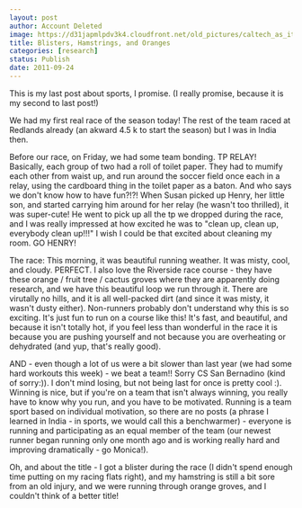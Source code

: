 ```yaml
---
layout: post
author: Account Deleted
image: https://d31japmlpdv3k4.cloudfront.net/old_pictures/caltech_as_it_happens/6a0105349b8251970b015391c2e028970b.jpg
title: Blisters, Hamstrings, and Oranges
categories: [research]
status: Publish
date: 2011-09-24
---
```



This is my last post about sports, I promise. (I really promise, because it is my second to last post!)

We had my first real race of the season today! The rest of the team raced at Redlands already (an akward 4.5 k to start the season) but I was in India then.

Before our race, on Friday, we had some team bonding. TP RELAY! Basically, each group of two had a roll of toilet paper. They had to mumify each other from waist up, and run around the soccer field once each in a relay, using the cardboard thing in the toilet paper as a baton. And who says we don't know how to have fun?!?! When Susan picked up Henry, her little son, and started carrying him around for her relay (he wasn't too thrilled), it was super-cute! He went to pick up all the tp we dropped during the race, and I was really impressed at how excited he was to "clean up, clean up, everybody clean up!!!" I wish I could be that excited about cleaning my room. GO HENRY!

The race: This morning, it was beautiful running weather. It was misty, cool, and cloudy. PERFECT. I also love the Riverside race course - they have these orange / fruit tree / cactus groves where they are apparently doing research, and we have this beautiful loop we run through it. There are virutally no hills, and it is all well-packed dirt (and since it was misty, it wasn't dusty either). Non-runners probably don't understand why this is so exciting. It's just fun to run on a course like this! It's fast, and beautiful, and because it isn't totally hot, if you feel less than wonderful in the race it is because you are pushing yourself and not because you are overheating or dehydrated (and yup, that's really good).

AND - even though a lot of us were a bit slower than last year (we had some hard workouts this week) - we beat a team!! Sorry CS San Bernadino (kind of sorry:)). I don't mind losing, but not being last for once is pretty cool :). Winning is nice, but if you're on a team that isn't always winning, you really have to know why you run, and you have to be motivated. Running is a team sport based on individual motivation, so there are no posts (a phrase I learned in India - in sports, we would call this a benchwarmer) - everyone is running and participating as an equal member of the team (our newest runner began running only one month ago and is working really hard and improving dramatically - go Monica!).

Oh, and about the title - I got a blister during the race (I didn't spend enough time putting on my racing flats right), and my hamstring is still a bit sore from an old injury, and we were running through orange groves, and I couldn't think of a better title!